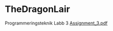 # TheDragonLair
Programmeringsteknik Labb 3
[Assignment_3.pdf](https://github.com/MarrisSparrisNilsson/TheDragonLair/files/9965316/Assignment_3.pdf)
